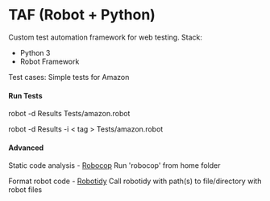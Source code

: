 # TAF (Robot + Python)
Custom test automation framework for web testing.
Stack:
 - Python 3
 - Robot Framework

Test cases:
Simple tests for Amazon

#### Run Tests
 robot -d Results Tests/amazon.robot

 robot -d Results -i < tag > Tests/amazon.robot


#### Advanced
Static code analysis - [Robocop](https://github.com/MarketSquare/robotframework-robocop)
Run 'robocop' from home folder

Format robot code - [Robotidy](https://robotidy.readthedocs.io/en/latest/)
Call robotidy with path(s) to file/directory with robot files